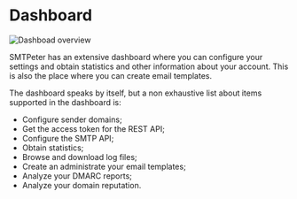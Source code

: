 # Dashboard

![Dashboad overview](Images/dashboardoverview.png)

SMTPeter has an extensive dashboard where you can configure your settings
and obtain statistics and other information about your account. This is
also the place where you can create email templates.

The dashboard speaks by itself, but a non exhaustive list about items
supported in the dashboard is:

* Configure sender domains;
* Get the access token for the REST API;
* Configure the SMTP API;
* Obtain statistics;
* Browse and download log files;
* Create an administrate your email templates;
* Analyze your DMARC reports;
* Analyze your domain reputation.